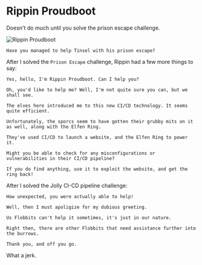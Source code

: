 # Rippin Proudboot

Doesn't do much until you solve the prison escape challenge.

![Rippin Proudboot](/img/elfhouse/rippinproudboot.png)

```
Have you managed to help Tinsel with his prison escape?
```

After I solved the `Prison Escape` challenge, Rippin had a few more things to say:

```
Yes, hello, I'm Rippin Proudboot. Can I help you?

Oh, you'd like to help me? Well, I'm not quite sure you can, but we shall see.

The elves here introduced me to this new CI/CD technology. It seems quite efficient.

Unfortunately, the sporcs seem to have gotten their grubby mits on it as well, along with the Elfen Ring.

They've used CI/CD to launch a website, and the Elfen Ring to power it.

Might you be able to check for any misconfigurations or vulnerabilities in their CI/CD pipeline?

If you do find anything, use it to exploit the website, and get the ring back!
```

After I solved the Jolly CI-CD pipeline challenge:

```
How unexpected, you were actually able to help!

Well, then I must apoligize for my dubious greeting.

Us Flobbits can't help it sometimes, it's just in our nature.

Right then, there are other Flobbits that need assistance further into the burrows.

Thank you, and off you go.
```

What a jerk.